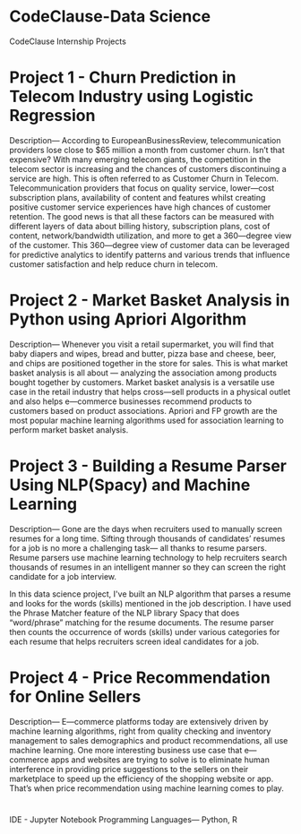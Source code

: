 # CodeClause-Data Science
CodeClause Internship Projects


# Project 1 - Churn Prediction in Telecom Industry using Logistic Regression

Description— According to EuropeanBusinessReview, telecommunication providers lose close to $65 million a month from customer churn. Isn’t that expensive? With many emerging telecom giants, the competition in the telecom sector is increasing and the chances of customers discontinuing a service are high. This is often referred to as Customer Churn in Telecom. Telecommunication providers that focus on quality service, lower—cost subscription plans, availability of content and features whilst creating positive customer service experiences have high chances of customer retention. The good news is that all these factors can be measured with different layers of data about billing history, subscription plans, cost of content, network/bandwidth utilization, and more to get a 360—degree view of the customer. This 360—degree view of customer data can be leveraged for predictive analytics to identify patterns and various trends that influence customer satisfaction and help reduce churn in telecom.
 
# Project 2 - Market Basket Analysis in Python using Apriori Algorithm

Description— Whenever you visit a retail supermarket, you will find that baby diapers and wipes, bread and butter, pizza base and cheese, beer, and chips are positioned together in the store for sales. This is what market basket analysis is all about — analyzing the association among products bought together by customers. Market basket analysis is a versatile use case in the retail industry that helps cross—sell products in a physical outlet and also helps e—commerce businesses recommend products to customers based on product associations. Apriori and FP growth are the most popular machine learning algorithms used for association learning to perform market basket analysis.


# Project 3 - Building a Resume Parser Using NLP(Spacy) and Machine Learning

Description— Gone are the days when recruiters used to manually screen resumes for a long time. Sifting through thousands of candidates’ resumes for a job is no more a challenging task— all thanks to resume parsers. Resume parsers use machine learning technology to help recruiters search thousands of resumes in an intelligent manner so they can screen the right candidate for a job interview.

In this data science project, I've built an NLP algorithm that parses a resume and looks for the words (skills) mentioned in the job description. I have used the Phrase Matcher feature of the NLP library Spacy that does “word/phrase” matching for the resume documents. The resume parser then counts the occurrence of words (skills) under various categories for each resume that helps recruiters screen ideal candidates for a job.

# Project 4 - Price Recommendation for Online Sellers

Description— E—commerce platforms today are extensively driven by machine learning algorithms, right from quality checking and inventory management to sales demographics and product recommendations, all use machine learning. One more interesting business use case that e—commerce apps and websites are trying to solve is to eliminate human interference in providing price suggestions to the sellers on their marketplace to speed up the efficiency of the shopping website or app. That’s when price recommendation using machine learning comes to play.

# 
IDE - Jupyter Notebook
Programming Languages— Python, R

